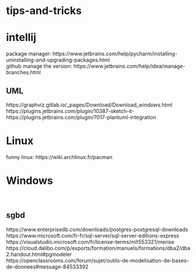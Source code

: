 # tips-and-tricks
<H1>intellij</H1>
package manager:
https://www.jetbrains.com/help/pycharm/installing-uninstalling-and-upgrading-packages.html<br>
github manage the version:
https://www.jetbrains.com/help/idea/manage-branches.html<br>
<H2>UML</H2>
https://graphviz.gitlab.io/_pages/Download/Download_windows.html<br>
https://plugins.jetbrains.com/plugin/10387-sketch-it-<br>
https://plugins.jetbrains.com/plugin/7017-plantuml-integration<br>
<H1>Linux</H1>
funny linux:
https://wiki.archlinux.fr/pacman

<h1>Windows</h1><br>
<h2>sgbd</h2>
https://www.enterprisedb.com/downloads/postgres-postgresql-downloads<br>
https://www.microsoft.com/fr-fr/sql-server/sql-server-editions-express<br>
https://visualstudio.microsoft.com/fr/license-terms/mlt553321/<br<
<h3>merise</h3>
https://cloud.dalibo.com/p/exports/formation/manuels/formations/dba2/dba2.handout.html#pgmodeler<br>
https://openclassrooms.com/forum/sujet/outils-de-modelisation-de-bases-de-donnees#message-84533392<br>

